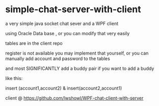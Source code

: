 # simple-chat-server-with-client
a very simple java socket chat sever and a WPF client

using Oracle Data base , or you can modify that very easily

tables are in the client repo

register is not available you may implement that yourself, or you can manually add account and password to the tables

and most SIGNIFICANTLY add a buddy pair if you want to add a buddy 

like this:

insert (account1,account2) & insert(account2,account1)

client @ https://github.com/lwshowl/WPF-chat-client-with-server
